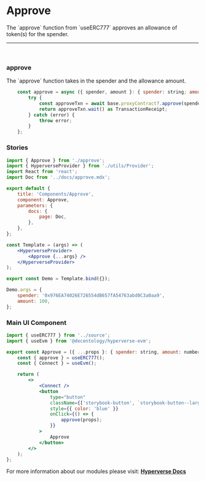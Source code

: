 # Approve

<p> The `approve` function from `useERC777` approves an allowance of token(s) for the spender. </p>

---

<br>

### approve

<p> The `approve` function takes in the spender and the allowance amount. </p>

```jsx
	const approve = async ({ spender, amount }: { spender: string; amount: number }) => {
		try {
			const approveTxn = await base.proxyContract?.approve(spender, amount);
			return approveTxn.wait() as TransactionReceipt;
		} catch (error) {
			throw error;
		}
	};
```

### Stories

```jsx
import { Approve } from './approve';
import { HyperverseProvider } from './utils/Provider';
import React from 'react';
import Doc from '../docs/approve.mdx';

export default {
	title: 'Components/Approve',
	component: Approve,
	parameters: {
		docs: {
			page: Doc,
		},
	},
};

const Template = (args) => (
	<HyperverseProvider>
		<Approve {...args} />
	</HyperverseProvider>
);

export const Demo = Template.bind({});

Demo.args = {
	spender: '0x976EA74026E726554dB657fA54763abd0C3a0aa9',
	amount: 100,
};
```

### Main UI Component

```jsx
import { useERC777 } from '../source';
import { useEvm } from '@decentology/hyperverse-evm';

export const Approve = ({ ...props }: { spender: string, amount: number }) => {
	const { approve } = useERC777();
	const { Connect } = useEvm();

	return (
		<>
			<Connect />
			<button
				type="button"
				className={['storybook-button', `storybook-button--large`].join(' ')}
				style={{ color: 'blue' }}
				onClick={() => {
					approve(props);
				}}
			>
				Approve
			</button>
		</>
	);
};
```

For more information about our modules please visit: [**Hyperverse Docs**](docs.hyperverse.dev)
